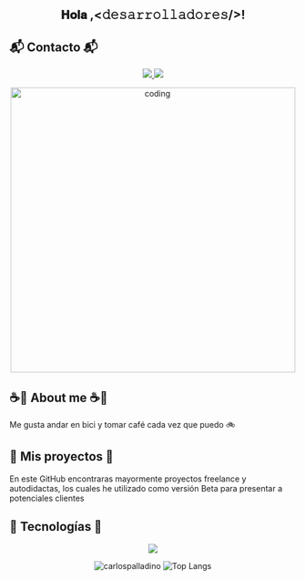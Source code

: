 <!-- Título -->
<h2 align="center">
  <a id="user-content--𝐇𝐨𝐥𝐚-Devs--" class="anchor" aria-hidden="true" tabindex="-1" href="#-𝐇𝐨𝐥𝐚-Devs--">

  </a> 
  𝐇𝐨𝐥𝐚 ,<𝚍𝚎𝚜𝚊𝚛𝚛𝚘𝚕𝚕𝚊𝚍𝚘𝚛𝚎𝚜/>! 

</h2>

<!-- Subtítulo de Contacto con emoji -->
<h2 align="left">📬 Contacto 📬</h2>

<!-- Enlaces de LinkedIn y correo electrónico uno al lado del otro con iconos -->
<p align="center">
  <a href="https://www.linkedin.com/in/carlos-palladino/" target="_blank">
    <img src="https://img.shields.io/badge/-Carlos%20Palladino-blue?style=flat-square&logo=Linkedin&logoColor=white&link=https://www.linkedin.com/in/carlos-palladino/" style="max-width: 100%;" />
  </a>

  <a href="mailto:carlosezequiel19palladino@gmail.com" target="_blank">
    <img src="https://img.shields.io/badge/-carlosezequiel19palladino@gmail.com-c14438?style=flat-square&logo=Gmail&logoColor=white&link=mailto:carlosezequiel19palladino@gmail.com" style="max-width: 100%;" />
  </a>
</p>

<!-- Gif de programación -->
<p align="center">
  <img alt="coding" width="500" src="https://media.giphy.com/media/jTNG3RF6EwbkpD4LZx/giphy.gif">
</p>

<!-- Subtítulo de About me con emoji -->
<h2 align="left">☕️🍵 About me ☕️🍵</h2>

<!-- Descripción de About me -->
<p align="left">Me gusta andar en bici y tomar café cada vez que puedo 🚲 </p>

<!-- Subtítulo de Mis proyectos con emoji -->
<h2 align="left">💼 Mis proyectos 💼</h2>

<!-- Descripción de Mis proyectos -->
<p align="left">En este GitHub encontraras mayormente proyectos freelance y autodidactas, los cuales he utilizado como versión Beta para presentar a potenciales clientes</p>

<!-- Subtítulo de Tecnologías con emoji -->
<h2 align="left">🚀 Tecnologías 🚀</h2>

<!-- Iconos de tecnologías -->
<p align="center">
  <a href="https://skillicons.dev">
    <img src="https://skillicons.dev/icons?i=git,angular,cs,css,dotnet,figma,git,bootstrap,github,html,js,mysql,nodejs,postman,react,vscode,visualstudio,bootrap&perline=10" />
  </a>
</p>

<!-- Estadísticas de lenguajes y GitHub con alturas y anchos iguales al final -->
<p align="center">
  <img src="https://github-readme-stats.vercel.app/api?username=carlospalladino&show_icons=true&icon_color=CE1D2D&text_color=718096&bg_color=00000000&hide_title=true&hide_border=true" alt="carlospalladino" />
  <img src="https://github-readme-stats.vercel.app/api/top-langs/?username=carlospalladino&show_icons=true&icon_color=CE1D2D&text_color=718096&bg_color=00000000&hide_title=true&hide_border=true" alt="Top Langs" />
</p>
